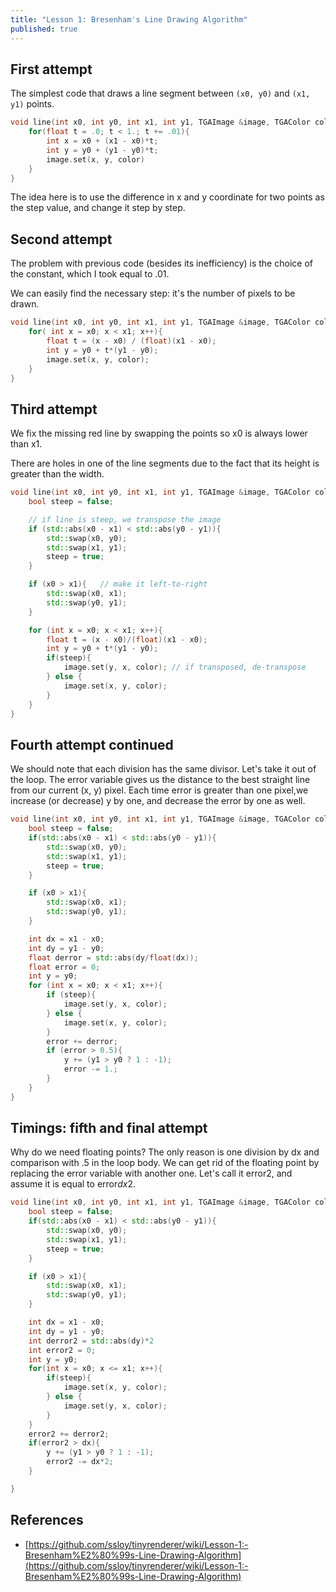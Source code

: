 ```yaml
---
title: "Lesson 1: Bresenham's Line Drawing Algorithm"
published: true
---
```


## First attempt

The simplest code that draws a line segment between `(x0, y0)` and `(x1, y1)`
points.

```cpp
void line(int x0, int y0, int x1, int y1, TGAImage &image, TGAColor color){
    for(float t = .0; t < 1.; t += .01){
        int x = x0 + (x1 - x0)*t;
        int y = y0 + (y1 - y0)*t;
        image.set(x, y, color)
    }
}
```

The idea here is to use the difference in x and y coordinate for two points as
the step value, and change it step by step.

## Second attempt

The problem with previous code (besides its inefficiency) is the choice of the
constant, which I took equal to .01.

We can easily find the necessary step: it's the number of pixels to be drawn.

```cpp
void line(int x0, int y0, int x1, int y1, TGAImage &image, TGAColor color){
    for( int x = x0; x < x1; x++){
        float t = (x - x0) / (float)(x1 - x0);
        int y = y0 + t*(y1 - y0);
        image.set(x, y, color);
    }
}
```

## Third attempt

We fix the missing red line by swapping the points so x0 is always lower than
x1.

There are holes in one of the line segments due to the fact that its height is
greater than the width.

```cpp
void line(int x0, int y0, int x1, int y1, TGAImage &image, TGAColor color){
    bool steep = false;

    // if line is steep, we transpose the image
    if (std::abs(x0 - x1) < std::abs(y0 - y1)){ 
        std::swap(x0, y0);
        std::swap(x1, y1);
        steep = true;
    }

    if (x0 > x1){   // make it left-to-right
        std::swap(x0, x1);
        std::swap(y0, y1);
    }

    for (int x = x0; x < x1; x++){
        float t = (x - x0)/(float)(x1 - x0);
        int y = y0 + t*(y1 - y0);
        if(steep){  
            image.set(y, x, color); // if transposed, de-transpose
        } else {
            image.set(x, y, color);
        }
    }
}
```

## Fourth attempt continued

We should note that each division has the same divisor. Let's take it out of the
loop. The error variable gives us the distance to the best straight line from
our current (x, y) pixel. Each time error is greater than one pixel,we increase
(or decrease) y by one, and decrease the error by one as well.

```cpp
void line(int x0, int y0, int x1, int y1, TGAImage &image, TGAColor color){
    bool steep = false;
    if(std::abs(x0 - x1) < std::abs(y0 - y1)){
        std::swap(x0, y0);
        std::swap(x1, y1);
        steep = true;
    }

    if (x0 > x1){
        std::swap(x0, x1);
        std::swap(y0, y1);
    }

    int dx = x1 - x0;
    int dy = y1 - y0;
    float derror = std::abs(dy/float(dx));
    float error = 0;
    int y = y0;
    for (int x = x0; x < x1; x++){
        if (steep){
            image.set(y, x, color);
        } else {
            image.set(x, y, color);
        }
        error += derror;
        if (error > 0.5){
            y += (y1 > y0 ? 1 : -1);
            error -= 1.;
        }
    }
}
```

## Timings: fifth and final attempt

Why do we need floating points? The only reason is one division by dx and
comparison with .5 in the loop body. We can get rid of the floating point by
replacing the error variable with another one. Let's call it error2, and assume
it is equal to error*dx*2.

```cpp
void line(int x0, int y0, int x1, int y1, TGAImage &image, TGAColor color){
    bool steep = false;
    if(std::abs(x0 - x1) < std::abs(y0 - y1)){
        std::swap(x0, y0);
        std::swap(x1, y1);
        steep = true;
    }

    if (x0 > x1){
        std::swap(x0, x1);
        std::swap(y0, y1);
    }

    int dx = x1 - x0;
    int dy = y1 - y0;
    int derror2 = std::abs(dy)*2
    int error2 = 0;
    int y = y0;
    for(int x = x0; x <= x1; x++){
        if(steep){
            image.set(x, y, color);
        } else {
            image.set(y, x, color);
        }
    }
    error2 += derror2;
    if(error2 > dx){
        y += (y1 > y0 ? 1 : -1);
        error2 -= dx*2;
    }

}
```

## References

- [https://github.com/ssloy/tinyrenderer/wiki/Lesson-1:-Bresenham%E2%80%99s-Line-Drawing-Algorithm](https://github.com/ssloy/tinyrenderer/wiki/Lesson-1:-Bresenham%E2%80%99s-Line-Drawing-Algorithm)